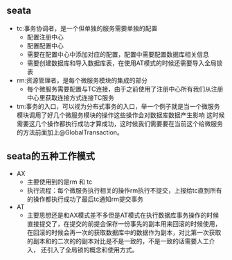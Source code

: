 ## seata
- tc:事务协调者，是一个但单独的服务需要单独的配置
  - 配置注册中心
  - 配置配置中心
  - 需要在配置中心中添加对应的配置，配置中需要配置数据库相关信息
  - 需要创建数据库和导入数据库表，在使用AT模式的时候还需要导入全局锁表
- rm:资源管理者，是每个微服务模块的集成的部分
  - 每个微服务需要配置与TC连接，由于之前使用了注册中心所有我们从注册中心里获取连接方式连接TC服务
- tm:事务的入口，可以视为分布式事务的入口，举一个例子就是当一个微服务模块调用了好几个微服务模块的操作这些操作会对数据库数据产生影响
  这时候需要这几个操作都执行成功才算成功，这时候我们需要要在当前这个给微服务的方法前面加上@GlobalTransaction。
## seata的五种工作模式
- AX
  - 主要使用到的是rm 和 tc
  - 执行流程：每个微服务执行相关的操作rm执行不提交，上报给tc直到所有的操作都执行成功了最后tc通知rm提交事务
- AT
  - 主要思想还是和AX模式差不多但是AT模式在执行数据库事务操作的时候直接提交了，在提交的前提会保存一份事先的副本用来回滚的时候使用，
     在回滚的时候会再一次的获取数据库中的数据作为副本，对比第一次获取的副本和的二次的的副本对比是不是一致的，不是一致的话需要人工介入，
    还引入了全局锁的概念和使用方式。